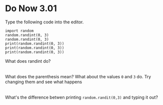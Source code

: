 # Do Now 3.01

Type the following code into the editor. 

```
import random
random.randint(0, 3)
random.randint(0, 3)
print(random.randint(0, 3))
print(random.randint(0, 3))
print(random.randint(0, 3))
```

What does randint do?
<br>
<br>
<br>
What does the parenthesis mean? What about the values `0` and `3` do. Try changing them and see what happens
<br>
<br>
<br>
What's the difference betwen printing `random.randit(0,3)` and typing it out? 
<br>
<br>
<br>



